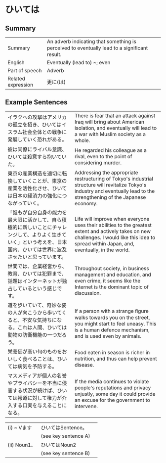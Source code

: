 # ひいては

## Summary

<table><tr>   <td>Summary</td>   <td>An adverb indicating that something is perceived to eventually lead to a signiﬁcant result.</td></tr><tr>   <td>English</td>   <td>Eventually (lead to) ~; even</td></tr><tr>   <td>Part of speech</td>   <td>Adverb</td></tr><tr>   <td>Related expression</td>   <td>更に(は)</td></tr></table>

## Example Sentences

<table><tr>   <td>イラクへの攻撃はアメリカの孤立を招き、ひいてはイスラム社会全体との戦争に発展していく恐れがある。</td>   <td>There is fear that an attack against Iraq will bring about American isolation, and eventually will lead to a war with Muslim society as a whole.</td></tr><tr>   <td>彼は同僚にライバル意識、ひいては殺意すら抱いていた。</td>   <td>He regarded his colleague as a rival, even to the point of considering murder.</td></tr><tr>   <td>東京の産業構造を適切に転換していくことが、東京の産業を活性化させ、ひいては日本の経済力の強化につながっていく。</td>   <td>Addressing the appropriate restructuring of Tokyo's industrial structure will revitalize Tokyo's industry and eventually lead to the strengthening of the Japanese economy.</td></tr><tr>   <td>「誰もが自分自身の能力を最大限に活かして、自ら積極的に新しいことにチャレンジして、よりよく生きていく」という考えを、日本国内、ひいては世界に波及させたいと思っています。</td>   <td>Life will improve when everyone uses their abilities to the greatest extent and actively takes on new challenges. I would like this idea to spread within Japan, and, eventually, in the world.</td></tr><tr>   <td>世間では、企業経営から、教育、ひいては犯罪まで、話題はインターネットが独占しているという感じです。</td>   <td>Throughout society, in business management and education, and even crime, it seems like the Internet is the dominant topic of discussion.</td></tr><tr>   <td>道を歩いていて、奇妙な姿の人が向こうから歩いてくると、不安な気持ちになる。これは人間、ひいては動物の防衛機能の一つだろう。</td>   <td>If a person with a strange ﬁgure walks towards you on the street, you might start to feel uneasy. This is a human defence mechanism, and is used even by animals.</td></tr><tr>   <td>栄養価が高い旬のものをおいしく食べることは、ひいては病気を予防する。</td>   <td>Food eaten in season is richer in nutrition, and thus can help prevent disease.</td></tr><tr>   <td>マスメディアが個人の名誉やプライバシーを不当に侵害する状況が続けば、ひいては報道に対して権力が介入する口実を与えることになる。</td>   <td>If the media continues to violate people's reputations and privacy unjustly, some day it could provide an excuse for the government to intervene.</td></tr></table>

<table class="table"><tbody><tr class="tr head"><td class="td"><span class="numbers">(i)</span> <span class="bold">~ Vます</span></td><td class="td"><span class="concept">ひいては</span><span>Sentence。</span></td><td class="td"></td></tr><tr class="tr"><td class="td"></td><td class="td">(see key sentence A)</td><td class="td"></td></tr><tr class="tr head"><td class="td"><span class="numbers">(ii)</span> <span class="bold">Noun<span class="subscript">1</span>、</span></td><td class="td"><span class="concept">ひいては</span><span>Noun<span class="subscript">2</span></span></td><td class="td"></td></tr><tr class="tr"><td class="td"></td><td class="td">(see key sentence B)</td><td class="td"></td></tr></tbody></table>

